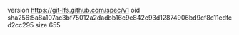 version https://git-lfs.github.com/spec/v1
oid sha256:5a8a107ac3bf75012a2dadbb16c9e842e93d12874906bd9cf8c11edfcd2cc295
size 655
